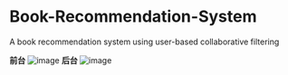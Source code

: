 # Book-Recommendation-System
A book recommendation system using user-based collaborative filtering

**前台**
![image](https://user-images.githubusercontent.com/56944389/172284099-e01d440b-368b-4b10-8ef3-cda3fc38b2d8.png)
**后台**
![image](https://user-images.githubusercontent.com/56944389/172284280-a39d95d8-09ed-4cfa-b8c8-eb6a1cfdbeb2.png)
